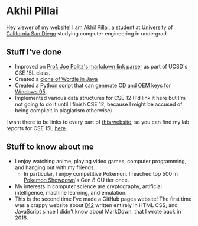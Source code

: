 # Akhil Pillai
Hey viewer of my website! I am Akhil Pillai, a student at [University of California San Diego](ucsd.edu) studying computer engineering in undergrad.
## Stuff I've done
* Improved on [Prof. Joe Politz's markdown link parser](https://github.com/Akhil841/markdown-parse) as part of UCSD's CSE 15L class.
* Created a [clone of Wordle in Java](https://akhil841.github.io/wordle-clone/)
* Created a [Python script that can generate CD and OEM keys for Windows 95](https://github.com/Akhil841/win95prodkeygen)
* Implemented various data structures for CSE 12 (I'd link it here but I'm not going to do it until I finish CSE 12, because I might be accused of being complicit in plagiarism otherwise)

I want there to be links to every part of [this website](akhil841.github.io), so you can find my lab reports for CSE 15L [here](https://akhil841.github.io/cse-15l-lab-reports).

## Stuff to know about me
* I enjoy watching anime, playing video games, computer programming, and hanging out with my friends.
   * In particular, I enjoy competitive Pokemon. I reached top 500 in [Pokemon Showdown](play.pokemonshowdown.com)'s Gen 8 OU tier once.
* My interests in computer science are cryptography, artificial intelligence, machine learning, and emulation.
* This is the second time I've made a GitHub pages website! The first time was a crappy website about [D12](https://en.wikipedia.org/wiki/D12) written entirely in HTML
CSS, and JavaScript since I didn't know about MarkDown, that I wrote back in 2018. 
